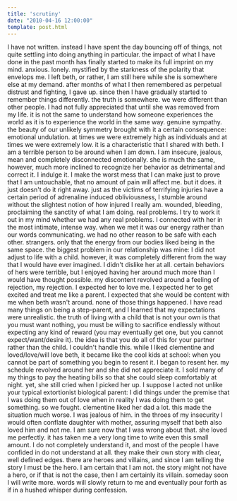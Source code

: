 ```yaml
---
title: 'scrutiny'
date: "2010-04-16 12:00:00"
template: post.html
---
```


I have not written. instead I have spent the day bouncing off of things, not quite settling into doing anything in particular. the impact of what I have done in the past month has finally started to make its full imprint on my mind. anxious. lonely. mystified by the starkness of the polarity that envelops me. I left beth, or rather, I am still here while she is somewhere else at my demand. after months of what I then remembered as perpetual distrust and fighting, I gave up. since then I have gradually started to remember things differently. the truth is somewhere. we were different than other people. I had not fully appreciated that until she was removed from my life. it is not the same to understand how someone experiences the world as it is to experience the world in the same way. genuine sympathy. the beauty of our unlikely symmetry brought with it a certain consequence: emotional undulation. at times we were extremely high as individuals and at times we were extremely low. it is a characteristic that I shared with beth. I am a terrible person to be around when I am down. I am insecure, jealous, mean and completely disconnected emotionally. she is much the same, however, much more inclined to recognize her behavior as detrimental and correct it. I indulge it. I make the worst mess that I can make just to prove that I am untouchable, that no amount of pain will affect me. but it does. it just doesn't do it right away. just as the victims of terrifying injuries have a certain period of adrenaline induced obliviousness, I stumble around without the slightest notion of how injured I really am. wounded, bleeding, proclaiming the sanctity of what I am doing. real problems. I try to work it out in my mind whether we had any real problems. I connected with her in the most intimate, intense way. when we met it was our energy rather than our words communicating. we had no other reason to be safe with each other. strangers. only that the energy from our bodies liked being in the same space. the biggest problem in our relationship was mine: I did not adjust to life with a child. however, it was completely different from the way that I would have ever imagined. I didn't dislike her at all. certain behaviors of hers were terrible, but I enjoyed having her around much more than I would have thought possible. my discontent revolved around a feeling of rejection, my rejection. I expected her to love me. I expected her to get excited and treat me like a parent. I expected that she would be content with me when beth wasn't around. none of those things happened. I have read many things on being a step-parent, and I learned that my expectations were unrealistic. the truth of living with a child that is not your own is that you must want nothing, you must be willing to sacrifice endlessly without expecting any kind of reward (you may eventually get one, but you cannot expect/want/desire it). the idea is that you do all of this for your partner rather than the child. I couldn't handle this. while I liked clementine and loved/love/will love beth, it became like the cool kids at school: when you cannot be part of something you begin to resent it. I began to resent her. my schedule revolved around her and she did not appreciate it. I sold many of my things to pay the heating bills so that she could sleep comfortably at night. yet, she still cried when I picked her up. I suppose I acted not unlike your typical extortionist biological parent: I did things under the premise that I was doing them out of love when in reality I was doing them to get something. so we fought. clementine liked her dad a lot. this made the situation much worse. I was jealous of him. in the throes of my insecurity I would often conflate daughter with mother, assuring myself that beth also loved him and not me. I am sure now that I was wrong about that. she loved me perfectly. it has taken me a very long time to write even this small amount. I do not completely understand it, and most of the people I have confided in do not understand at all. they make their own story with clear, well defined edges. there are heroes and villains, and since I am telling the story I must be the hero. I am certain that I am not. the story might not have a hero, or if that is not the case, then I am certainly its villain. someday soon I will write more. words will slowly return to me and eventually pour forth as if in a hushed whisper during confession.